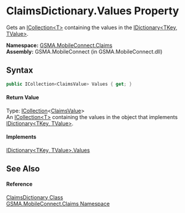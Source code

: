 ClaimsDictionary.Values Property
================================
Gets an [ICollection&lt;T>][1] containing the values in the [IDictionary&lt;TKey, TValue>][2].

**Namespace:** [GSMA.MobileConnect.Claims][3]  
**Assembly:** GSMA.MobileConnect (in GSMA.MobileConnect.dll)

Syntax
------

```csharp
public ICollection<ClaimsValue> Values { get; }
```

#### Return Value
Type: [ICollection][1]&lt;[ClaimsValue][4]>  
An [ICollection&lt;T>][1] containing the values in the object that implements [IDictionary&lt;TKey, TValue>][2].
#### Implements
[IDictionary&lt;TKey, TValue>.Values][5]  


See Also
--------

#### Reference
[ClaimsDictionary Class][6]  
[GSMA.MobileConnect.Claims Namespace][3]  

[1]: http://msdn.microsoft.com/en-us/library/92t2ye13
[2]: http://msdn.microsoft.com/en-us/library/s4ys34ea
[3]: ../README.md
[4]: ../ClaimsValue/README.md
[5]: http://msdn.microsoft.com/en-us/library/0yxt5h4s
[6]: README.md
[7]: ../../_icons/Help.png